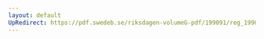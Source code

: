 ```yaml
---
layout: default
UpRedirect: https://pdf.swedeb.se/riksdagen-volumeG-pdf/199091/reg_199091/reg_199091_0617.pdf
---
```

